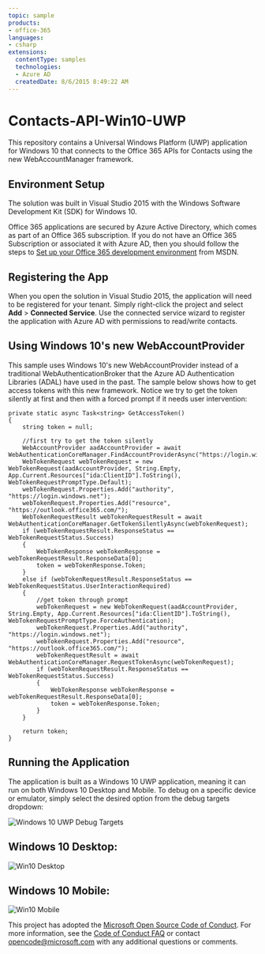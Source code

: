 ```yaml
---
topic: sample
products:
- office-365
languages:
- csharp
extensions:
  contentType: samples
  technologies:
  - Azure AD
  createdDate: 8/6/2015 8:49:22 AM
---
```

# Contacts-API-Win10-UWP
This repository contains a Universal Windows Platform (UWP) application for Windows 10 that connects to the Office 365 APIs for Contacts using the new WebAccountManager framework.
## Environment Setup ##
The solution was built in Visual Studio 2015 with the Windows Software Development Kit (SDK) for Windows 10.

Office 365 applications are secured by Azure Active Directory, which comes as part of an Office 365 subscription. If you do not have an Office 365 Subscription or associated it with Azure AD, then you should follow the steps to [Set up your Office 365 development environment](https://msdn.microsoft.com/office/office365/HowTo/setup-development-environment "Set up your Office 365 development environment") from MSDN.

## Registering the App ##
When you open the solution in Visual Studio 2015, the application will need to be registered for your tenant. Simply right-click the project and select **Add** > **Connected Service**. Use the connected service wizard to register the application with Azure AD with permissions to read/write contacts.

## Using Windows 10's new WebAccountProvider ##
This sample uses Windows 10's new WebAccountProvider instead of a traditional WebAuthenticationBroker that the Azure AD Authentication Libraries (ADAL) have used in the past. The sample below shows how to get access tokens with this new framework. Notice we try to get the token silently at first and then with a forced prompt if it needs user intervention:

    private static async Task<string> GetAccessToken()
	{
    	string token = null;

    	//first try to get the token silently
    	WebAccountProvider aadAccountProvider = await WebAuthenticationCoreManager.FindAccountProviderAsync("https://login.windows.net");
    	WebTokenRequest webTokenRequest = new WebTokenRequest(aadAccountProvider, String.Empty, App.Current.Resources["ida:ClientID"].ToString(), WebTokenRequestPromptType.Default);
    	webTokenRequest.Properties.Add("authority", "https://login.windows.net");
    	webTokenRequest.Properties.Add("resource", "https://outlook.office365.com/");
    	WebTokenRequestResult webTokenRequestResult = await WebAuthenticationCoreManager.GetTokenSilentlyAsync(webTokenRequest);
    	if (webTokenRequestResult.ResponseStatus == WebTokenRequestStatus.Success)
    	{
        	WebTokenResponse webTokenResponse = webTokenRequestResult.ResponseData[0];
        	token = webTokenResponse.Token;
    	}
    	else if (webTokenRequestResult.ResponseStatus == WebTokenRequestStatus.UserInteractionRequired)
    	{
        	//get token through prompt
        	webTokenRequest = new WebTokenRequest(aadAccountProvider, String.Empty, App.Current.Resources["ida:ClientID"].ToString(), WebTokenRequestPromptType.ForceAuthentication);
        	webTokenRequest.Properties.Add("authority", "https://login.windows.net");
        	webTokenRequest.Properties.Add("resource", "https://outlook.office365.com/");
        	webTokenRequestResult = await WebAuthenticationCoreManager.RequestTokenAsync(webTokenRequest);
        	if (webTokenRequestResult.ResponseStatus == WebTokenRequestStatus.Success)
        	{
            	WebTokenResponse webTokenResponse = webTokenRequestResult.ResponseData[0];
            	token = webTokenResponse.Token;
        	}
    	}

    	return token;
	}

## Running the Application ##
The application is built as a Windows 10 UWP application, meaning it can run on both Windows 10 Desktop and Mobile. To debug on a specific device or emulator, simply select the desired option from the debug targets dropdown:

![Windows 10 UWP Debug Targets](http://i.imgur.com/olh0QBl.png) 

## Windows 10 Desktop: ##
![Win10 Desktop](http://i.imgur.com/ebk5Fyc.png)

## Windows 10 Mobile: ##
![Win10 Mobile](http://i.imgur.com/rfgKcUu.png)

This project has adopted the [Microsoft Open Source Code of Conduct](https://opensource.microsoft.com/codeofconduct/). For more information, see the [Code of Conduct FAQ](https://opensource.microsoft.com/codeofconduct/faq/) or contact [opencode@microsoft.com](mailto:opencode@microsoft.com) with any additional questions or comments.
